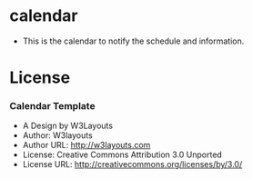 # calendar

* This is the calendar to notify the schedule and information.

# License

### Calendar Template

* A Design by W3Layouts
* Author: W3layouts
* Author URL: http://w3layouts.com
* License: Creative Commons Attribution 3.0 Unported
* License URL: http://creativecommons.org/licenses/by/3.0/
